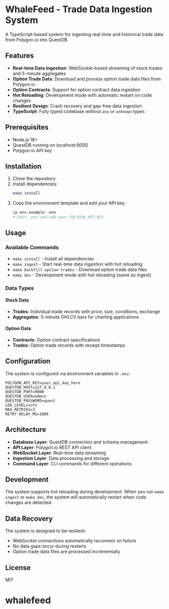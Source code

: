 # WhaleFeed - Trade Data Ingestion System

A TypeScript-based system for ingesting real-time and historical trade data from Polygon.io into QuestDB.

## Features

- **Real-time Data Ingestion**: WebSocket-based streaming of stock trades and 5-minute aggregates
- **Option Trade Data**: Download and process option trade data files from Polygon.io
- **Option Contracts**: Support for option contract data ingestion
- **Hot Reloading**: Development mode with automatic restart on code changes
- **Resilient Design**: Crash recovery and gap-free data ingestion
- **TypeScript**: Fully typed codebase without `any` or `unknown` types

## Prerequisites

- Node.js 18+ 
- QuestDB running on localhost:9000
- Polygon.io API key

## Installation

1. Clone the repository
2. Install dependencies:
   ```bash
   make install
   ```
3. Copy the environment template and add your API key:
   ```bash
   cp env.example .env
   # Edit .env and add your POLYGON_API_KEY
   ```

## Usage

### Available Commands

- `make install` - Install all dependencies
- `make ingest` - Start real-time data ingestion with hot reloading
- `make backfill-option-trades` - Download option trade data files
- `make dev` - Development mode with hot reloading (same as ingest)

### Data Types

#### Stock Data
- **Trades**: Individual trade records with price, size, conditions, exchange
- **Aggregates**: 5-minute OHLCV bars for charting applications

#### Option Data
- **Contracts**: Option contract specifications
- **Trades**: Option trade records with receipt timestamps

## Configuration

The system is configured via environment variables in `.env`:

```env
POLYGON_API_KEY=your_api_key_here
QUESTDB_HOST=127.0.0.1
QUESTDB_PORT=9000
QUESTDB_USER=admin
QUESTDB_PASSWORD=quest
LOG_LEVEL=info
MAX_RETRIES=3
RETRY_DELAY_MS=1000
```

## Architecture

- **Database Layer**: QuestDB connection and schema management
- **API Layer**: Polygon.io REST API client
- **WebSocket Layer**: Real-time data streaming
- **Ingestion Layer**: Data processing and storage
- **Command Layer**: CLI commands for different operations

## Development

The system supports hot reloading during development. When you run `make ingest` or `make dev`, the system will automatically restart when code changes are detected.

## Data Recovery

The system is designed to be resilient:
- WebSocket connections automatically reconnect on failure
- No data gaps occur during restarts
- Option trade data files are processed incrementally

## License

MIT
# whalefeed
